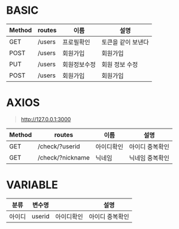 # BASIC

| Method | routes | 이름         | 설명               |
| ------ | ------ | ------------ | ------------------ |
| GET    | /users | 프로필확인   | 토큰을 같이 보낸다 |
| POST   | /users | 회원가입     | 회원가입           |
| PUT    | /users | 회원정보수정 | 회원 정보 수정     |
| POST   | /users | 회원가입     | 회원가입           |

# AXIOS

> http://127.0.0.1:3000

| Method | routes           | 이름       | 설명            |
| ------ | ---------------- | ---------- | --------------- |
| GET    | /check/?userid   | 아이디확인 | 아이디 중복확인 |
| GET    | /check/?nickname | 닉네임     | 닉네임 중복확인 |

# VARIABLE

| 분류   | 변수명 |            | 설명            |
| ------ | ------ | ---------- | --------------- |
| 아이디 | userid | 아이디확인 | 아이디 중복확인 |
